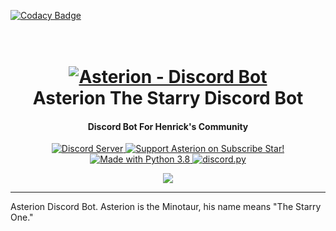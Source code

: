 
[![Codacy Badge](https://api.codacy.com/project/badge/Grade/518c65bcd3a241e9b5d9f682ac23d38a)](https://app.codacy.com/manual/bryant.stafford/Asterion?utm_source=github.com&utm_medium=referral&utm_content=HenrickTheBull/Asterion&utm_campaign=Badge_Grade_Dashboard)

<h1 align="center">
  <br>
  <a href="https://github.com/HenrickTheBull/Asterion"><img src="https://i.ibb.co/HHZXyWV/canyon-2178786.jpg" alt="Asterion - Discord Bot"></a>
  <br>
  Asterion The Starry Discord Bot
  <br>
</h1>

<h4 align="center">Discord Bot For Henrick's Community</h4>

<p align="center">
  <a href="https://discord.gg/red">
    <img src="https://discordapp.com/api/guilds/584090764913672218/widget.png?style=shield" alt="Discord Server">
  </a>
  <a href="https://www.subscribestar.com/henrick-the-bull">
    <img src="https://img.shields.io/badge/Support-Asterion!-yellow.svg" alt="Support Asterion on Subscribe Star!">
  </a>
  <a href="https://www.python.org/downloads/">
    <img src="https://img.shields.io/badge/Made%20With-Python%203.8-blue.svg?" alt="Made with Python 3.8">
  </a>
  <a href="https://github.com/Rapptz/discord.py/">
      <img src="https://img.shields.io/badge/discord-py-blue.svg" alt="discord.py">
  </a>
</p>
<p align="center">

  <a href="http://makeapullrequest.com">
    <img src="https://img.shields.io/badge/PRs-welcome-brightgreen.svg">
  </a>
  <hr>
</p>





 Asterion Discord Bot. Asterion is the Minotaur, his name means "The Starry One."
